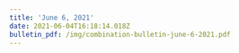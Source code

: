 ```yaml
---
title: 'June 6, 2021'
date: 2021-06-04T16:18:14.018Z
bulletin_pdf: /img/combination-bulletin-june-6-2021.pdf
---
```


